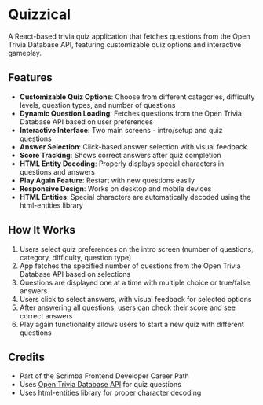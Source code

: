 # Quizzical

A React-based trivia quiz application that fetches questions from the Open Trivia Database API, featuring customizable quiz options and interactive gameplay.

## Features

- **Customizable Quiz Options**: Choose from different categories, difficulty levels, question types, and number of questions
- **Dynamic Question Loading**: Fetches questions from the Open Trivia Database API based on user preferences
- **Interactive Interface**: Two main screens - intro/setup and quiz questions
- **Answer Selection**: Click-based answer selection with visual feedback
- **Score Tracking**: Shows correct answers after quiz completion
- **HTML Entity Decoding**: Properly displays special characters in questions and answers
- **Play Again Feature**: Restart with new questions easily
- **Responsive Design**: Works on desktop and mobile devices
- **HTML Entities**: Special characters are automatically decoded using the html-entities library

## How It Works

1. Users select quiz preferences on the intro screen (number of questions, category, difficulty, question type)
2. App fetches the specified number of questions from the Open Trivia Database API based on selections
3. Questions are displayed one at a time with multiple choice or true/false answers
4. Users click to select answers, with visual feedback for selected options
5. After answering all questions, users can check their score and see correct answers
6. Play again functionality allows users to start a new quiz with different questions

## Credits

- Part of the Scrimba Frontend Developer Career Path
- Uses [Open Trivia Database API](https://opentdb.com/) for quiz questions
- Uses html-entities library for proper character decoding
